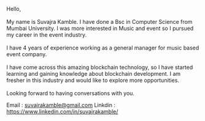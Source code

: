 Hello,
<br> <br> My name is Suvajra Kamble. I have done a Bsc in Computer Science from Mumbai University.
I was more interested in Music and event so I pursued my career in the event industry. 
<br> <br>I have 4 years of experience working as a general manager for music based event company. <br> <br> I have come across this amazing blockchain technology, so I have started learning and gaining knowledge about blockchain development. I am fresher in this industry and would like to explore more opportunities.
<br> <br>Looking forward to having conversations with you.

Email : suvajrakamble@gmail.com 
Linkdin : https://www.linkedin.com/in/suvajrakamble/
